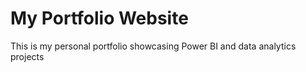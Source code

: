 # My Portfolio Website 
This is my personal portfolio showcasing Power BI and data analytics projects

